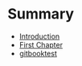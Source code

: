 # Summary

* [Introduction](README.md)
* [First Chapter](chapter1.md)
* [gitbooktest](gitbooktest.md)

